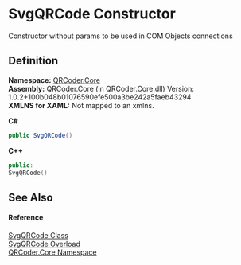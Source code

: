 # SvgQRCode Constructor


Constructor without params to be used in COM Objects connections



## Definition
**Namespace:** <a href="N_QRCoder_Core.md">QRCoder.Core</a>  
**Assembly:** QRCoder.Core (in QRCoder.Core.dll) Version: 1.0.2+100b048b01076590efe500a3be242a5faeb43294  
**XMLNS for XAML:** Not mapped to an xmlns.

**C#**
``` C#
public SvgQRCode()
```
**C++**
``` C++
public:
SvgQRCode()
```



## See Also


#### Reference
<a href="T_QRCoder_Core_SvgQRCode.md">SvgQRCode Class</a>  
<a href="Overload_QRCoder_Core_SvgQRCode__ctor.md">SvgQRCode Overload</a>  
<a href="N_QRCoder_Core.md">QRCoder.Core Namespace</a>  
